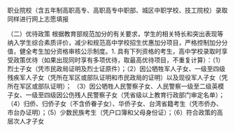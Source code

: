 职业院校（含五年制高职高专、高职高专中职部、城区中职学校、技工院校）录取同样进行网上志愿填报

（二）优待政策
根据教育部规范加分的有关要求，学生的相关特长和突出表现等纳入学生综合素质评价，减少和规范高中学校招生优惠加分项目，严格控制加分分值，健全考生加分资格审核公示制度。1. 具有下列资格的考生，高中学校录取时享受政策优待（如果出现同时享有多项优待，取最高优待项目，不重复计算）：（1）烈士子女（凭市民政局证明及烈士证原件）；（2）因公牺牲军人子女、一级至四级残疾军人子女（凭所在军区或部队证明和市民政局的证明）以及现役军人子女（凭所在军区或部队证明）；
（3）因公牺牲人民警察子女、人民警察一级至二级英模子女、一级至四级因公伤残人民警察子女（凭省级以上教育行政部门审定名单）；
（4）归侨、归侨子女（不含侨眷子女）、华侨子女、台湾省籍考生（凭市侨办、市台办证明）；（5）少数民族考生（凭户口簿和父母身份证）；（6）符合政策的高层次人才子女
